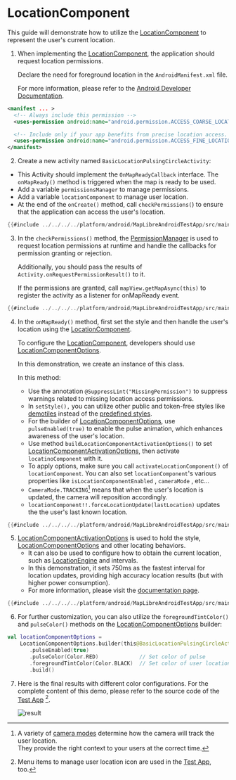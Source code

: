 # LocationComponent

This guide will demonstrate how to utilize the [LocationComponent] to represent the user's current location.


1. When implementing the [LocationComponent], the application should request location permissions.

   Declare the need for foreground location in the `AndroidManifest.xml` file.

   For more information, please refer to the [Android Developer Documentation].

```xml
<manifest ... >
  <!-- Always include this permission -->
  <uses-permission android:name="android.permission.ACCESS_COARSE_LOCATION" />

  <!-- Include only if your app benefits from precise location access. -->
  <uses-permission android:name="android.permission.ACCESS_FINE_LOCATION" />
</manifest>
```

2. Create a new activity named `BasicLocationPulsingCircleActivity`:
  - This Activity should implement the `OnMapReadyCallback` interface. The `onMapReady()` method is triggered when the map is ready to be used.
  - Add a variable `permissionsManager` to manage permissions.
  - Add a variable `locationComponent` to manage user location.
  - At the end of the `onCreate()` method, call `checkPermissions(`) to ensure that the application can access the user's location.

```kotlin
{{#include ../../../../platform/android/MapLibreAndroidTestApp/src/main/java/org/maplibre/android/testapp/activity/location/BasicLocationPulsingCircleActivity.kt:top}}
```

3. In the `checkPermissions()` method, the [PermissionManager] is used to request location permissions at runtime and handle the callbacks for permission granting or rejection.

   Additionally, you should pass the results of `Activity.onRequestPermissionResult()` to it.

   If the permissions are granted, call `mapView.getMapAsync(this)` to register the activity as a listener for onMapReady event.

```kotlin
{{#include ../../../../platform/android/MapLibreAndroidTestApp/src/main/java/org/maplibre/android/testapp/activity/location/BasicLocationPulsingCircleActivity.kt:permission}}
```

4. In the `onMapReady()` method, first set the style and then handle the user's location using the [LocationComponent].

   To configure the [LocationComponent], developers should use [LocationComponentOptions].

   In this demonstration, we create an instance of this class.

   In this method:
   - Use the annotation `@SuppressLint("MissingPermission")` to suppress warnings related to missing location access permissions.
   - In `setStyle(),` you can utilize other public and token-free styles like [demotiles] instead of the [predefined styles].
   - For the builder of [LocationComponentOptions], use `pulseEnabled(true)` to enable the pulse animation, which enhances awareness of the user's location.
   - Use method `buildLocationComponentActivationOptions()` to set [LocationComponentActivationOptions], then activate `locatinoComponent` with it.
   - To apply options, make sure you call `activateLocationComponent()` of `locationComponent`. You can also set `locationComponent`'s various properties like `isLocationComponentEnabled` , `cameraMode` , etc...
   - `CameraMode.TRACKING`[^1] means that when the user's location is updated, the camera will reposition accordingly.
   - `locationComponent!!.forceLocationUpdate(lastLocation)` updates the the user's last known location.

```kotlin
{{#include ../../../../platform/android/MapLibreAndroidTestApp/src/main/java/org/maplibre/android/testapp/activity/location/BasicLocationPulsingCircleActivity.kt:onMapReady}}
```

5. [LocationComponentActivationOptions] is used to hold the style, [LocationComponentOptions] and other locating behaviors.
   - It can also be used to configure how to obtain the current location, such as [LocationEngine] and intervals.
   - In this demonstration, it sets 750ms as the fastest interval for location updates, providing high accuracy location results (but with higher power consumption).
   - For more information, please visit the [documentation page][LocationComponentActivationOptions].

```kotlin
{{#include ../../../../platform/android/MapLibreAndroidTestApp/src/main/java/org/maplibre/android/testapp/activity/location/BasicLocationPulsingCircleActivity.kt:LocationComponentActivationOptions}}
```

6. For further customization, you can also utilize the `foregroundTintColor()` and `pulseColor()` methods on the [LocationComponentOptions] builder:

```kotlin
val locationComponentOptions =
    LocationComponentOptions.builder(this@BasicLocationPulsingCircleActivity)
       .pulseEnabled(true)
       .pulseColor(Color.RED)             // Set color of pulse
       .foregroundTintColor(Color.BLACK)  // Set color of user location
       .build()
```

7. Here is the final results with different color configurations. For the complete content of this demo, please refer to the source code of the [Test App] [^2].

   ![result](https://github.com/maplibre/maplibre-native/assets/19887090/03dfc87b-111b-4dd0-b4a3-d89e30ed6b63)


[^1]: A variety of [camera modes] determine how the camera will track the user location.  
      They provide the right context to your users at the correct time.  
[^2]: Menu items to manage user location icon are used in the [Test App], too.  

[LocationComponent]: https://maplibre.org/maplibre-native/android/api/-map-libre%20-native%20-android/org.maplibre.android.location/-location-component/index.html
[Android Developer Documentation]: https://developer.android.com/training/location/permissions
[onMapReadyCallback]: https://maplibre.org/maplibre-native/android/api/-map-libre%20-native%20-android/org.maplibre.android.maps/-on-map-ready-callback/index.html
[PermissionManager]: https://maplibre.org/maplibre-native/android/api/-map-libre%20-native%20-android/org.maplibre.android.location.permissions/-permissions-manager/index.html
[LocationComponentOptions]: https://maplibre.org/maplibre-native/android/api/-map-libre%20-native%20-android/org.maplibre.android.location/-location-component-options/index.html
[demotiles]: https://demotiles.maplibre.org/style.json
[predefined styles]: https://github.com/maplibre/maplibre-native/tree/main/src/mbgl/util/tile_server_options.cpp
[LocationComponentActivationOptions]: https://maplibre.org/maplibre-native/android/api/-map-libre%20-native%20-android/org.maplibre.android.location/-location-component-activation-options/index.html
[LocationEngine]: https://maplibre.org/maplibre-native/android/api/-map-libre%20-native%20-android/org.maplibre.android.location.engine/-location-engine/index.html
[Test APP]: https://github.com/maplibre/maplibre-native/tree/main/platform/android/MapLibreAndroidTestApp/src/main/java/org/maplibre/android/testapp/activity/location/BasicLocationPulsingCircleActivity.kt
[camera modes]: https://maplibre.org/maplibre-native/android/api/-map-libre%20-native%20-android/org.maplibre.android.location.modes/-camera-mode/index.html

